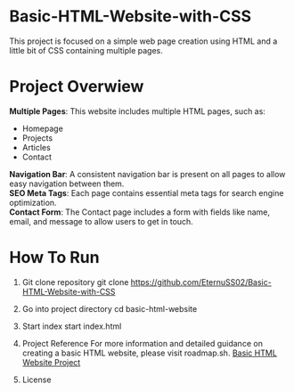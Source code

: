 # Basic-HTML-Website-with-CSS
This project is focused on a simple web page creation using HTML and a little bit of CSS containing multiple pages.
# Project Overwiew
**Multiple Pages**: This website includes multiple HTML pages, such as:
<ul>
<li>Homepage</li>
<li>Projects</li>
<li>Articles</li>
<li>Contact</li>
</ul>

**Navigation Bar**: A consistent navigation bar is present on all pages to allow easy navigation between them.<br>
**SEO Meta Tags**: Each page contains essential meta tags for search engine optimization.<br>
**Contact Form**: The Contact page includes a form with fields like name, email, and message to allow users to get in touch.
# How To Run
1. Git clone repository
git clone https://github.com/EternuSS02/Basic-HTML-Website-with-CSS

2. Go into project directory
cd basic-html-website

3. Start index
start index.html

4. Project Reference
For more information and detailed guidance on creating a basic HTML website, please visit roadmap.sh. <a href ="https://roadmap.sh/projects/basic-html-website">Basic HTML Website Project</a>

5. License
